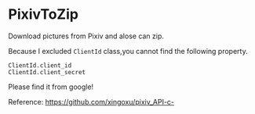 # PixivToZip
Download pictures from Pixiv and alose can zip.

Because I excluded `ClientId` class,you cannot find the following property.

    ClientId.client_id
    ClientId.client_secret

Please find it from google!

Reference: https://github.com/xingoxu/pixiv_API-c-
